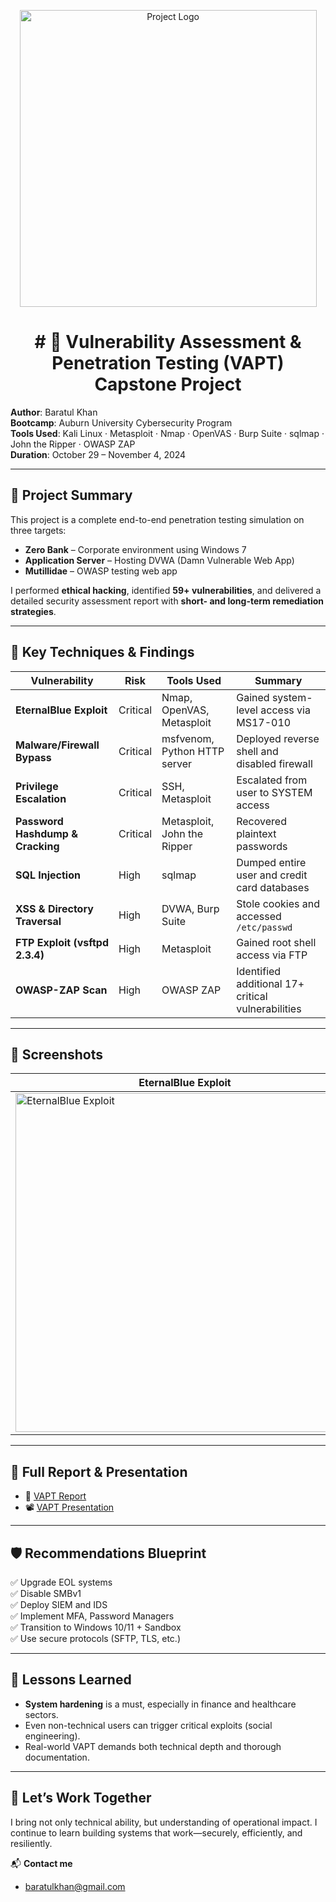 <p align="center">
  <img width="475" <img width="542" src="https://github.com/user-attachments/assets/b7c860bc-a338-4714-bb16-265803099327" alt="Project Logo">
</p>
<h1 align="center"># 🔐 Vulnerability Assessment & Penetration Testing (VAPT) Capstone Project</h1>

**Author**: Baratul Khan  
**Bootcamp**: Auburn University Cybersecurity Program  
**Tools Used**: Kali Linux · Metasploit · Nmap · OpenVAS · Burp Suite · sqlmap · John the Ripper · OWASP ZAP  
**Duration**: October 29 – November 4, 2024

---

## 🚀 Project Summary

This project is a complete end-to-end penetration testing simulation on three targets:
- **Zero Bank** – Corporate environment using Windows 7
- **Application Server** – Hosting DVWA (Damn Vulnerable Web App)
- **Mutillidae** – OWASP testing web app

I performed **ethical hacking**, identified **59+ vulnerabilities**, and delivered a detailed security assessment report with **short- and long-term remediation strategies**.

---

## 🧪 Key Techniques & Findings

| Vulnerability | Risk | Tools Used | Summary |
|--------------|------|------------|---------|
| **EternalBlue Exploit** | Critical | Nmap, OpenVAS, Metasploit | Gained system-level access via MS17-010 |
| **Malware/Firewall Bypass** | Critical | msfvenom, Python HTTP server | Deployed reverse shell and disabled firewall |
| **Privilege Escalation** | Critical | SSH, Metasploit | Escalated from user to SYSTEM access |
| **Password Hashdump & Cracking** | Critical | Metasploit, John the Ripper | Recovered plaintext passwords |
| **SQL Injection** | High | sqlmap | Dumped entire user and credit card databases |
| **XSS & Directory Traversal** | High | DVWA, Burp Suite | Stole cookies and accessed `/etc/passwd` |
| **FTP Exploit (vsftpd 2.3.4)** | High | Metasploit | Gained root shell access via FTP |
| **OWASP-ZAP Scan** | High | OWASP ZAP | Identified additional 17+ critical vulnerabilities |

---

## 📸 Screenshots

| EternalBlue Exploit | SQL Injection | Firewall Disabled |
|---------------------|----------------|-------------------|
|<img width="542" alt="EternalBlue Exploit" src="https://github.com/user-attachments/assets/d7cf7445-f186-4adc-8b74-b728b5e39049" />|<img width="538" alt="SQLi and Blind SQLi" src="https://github.com/user-attachments/assets/8f7d9457-a9b3-44bf-84fa-c7c88c6d9ad5" />|<img width="538" alt="Firewall Malware Exploit" src="https://github.com/user-attachments/assets/baacbd7f-c436-4060-917a-4771ff816ada" />|

---

## 📄 Full Report & Presentation

- 🔗 [VAPT Report](https://docs.google.com/document/d/1TrqxvopnmeIL2_9bpp-SgwPA7Vt5VD6a/edit?usp=drive_link&ouid=117741780742856738115&rtpof=true&sd=true)
- 📽️ [VAPT Presentation](https://drive.google.com/file/d/1foTV3F6-uWhmnnk2vM1SukUaA96RMZ34/view?usp=drive_link) 

---

## 🛡️ Recommendations Blueprint

✅ Upgrade EOL systems  
✅ Disable SMBv1  
✅ Deploy SIEM and IDS  
✅ Implement MFA, Password Managers  
✅ Transition to Windows 10/11 + Sandbox  
✅ Use secure protocols (SFTP, TLS, etc.)

---

## 🧠 Lessons Learned

- **System hardening** is a must, especially in finance and healthcare sectors.  
- Even non-technical users can trigger critical exploits (social engineering).  
- Real-world VAPT demands both technical depth and thorough documentation.

---

## 🚀 Let’s Work Together

I bring not only technical ability, but understanding of operational impact. I continue to learn building systems that work—securely, efficiently, and resiliently.

📬 **Contact me**
- baratulkhan@gmail.com
